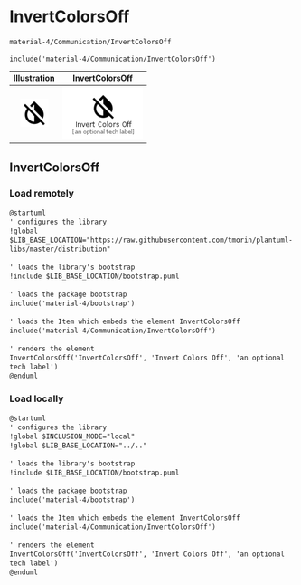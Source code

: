 # InvertColorsOff


```text
material-4/Communication/InvertColorsOff
```

```text
include('material-4/Communication/InvertColorsOff')
```



| Illustration | InvertColorsOff |
| :---: | :---: |
| ![illustration for Illustration](../../material-4/Communication/InvertColorsOff.png) | ![illustration for InvertColorsOff](../../material-4/Communication/InvertColorsOff.Local.png) |




## InvertColorsOff

### Load remotely
```plantuml
@startuml
' configures the library
!global $LIB_BASE_LOCATION="https://raw.githubusercontent.com/tmorin/plantuml-libs/master/distribution"

' loads the library's bootstrap
!include $LIB_BASE_LOCATION/bootstrap.puml

' loads the package bootstrap
include('material-4/bootstrap')

' loads the Item which embeds the element InvertColorsOff
include('material-4/Communication/InvertColorsOff')

' renders the element
InvertColorsOff('InvertColorsOff', 'Invert Colors Off', 'an optional tech label')
@enduml
```

### Load locally
```plantuml
@startuml
' configures the library
!global $INCLUSION_MODE="local"
!global $LIB_BASE_LOCATION="../.."

' loads the library's bootstrap
!include $LIB_BASE_LOCATION/bootstrap.puml

' loads the package bootstrap
include('material-4/bootstrap')

' loads the Item which embeds the element InvertColorsOff
include('material-4/Communication/InvertColorsOff')

' renders the element
InvertColorsOff('InvertColorsOff', 'Invert Colors Off', 'an optional tech label')
@enduml
```

